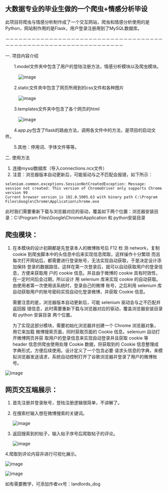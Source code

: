 ## 大数据专业的毕业生做的一个爬虫+情感分析毕设

此项目将爬虫与情感分析制作成了一个交互网站，爬虫和情感分析使用的是Python，网站制作用的是Flask，用户登录注册用到了MySQL数据库。

－－－－－－－－－－－－－－－－－－－－－－－－－－－－－－－－－－－－－－－－－－－－－－－－－－－－－－－－－－－－－－－

一. 项目内容介绍
   
　　1.model文件夹中包含了用户的登陆注册方法，情感分析模块以及爬虫模块。
   
　　　![image](https://github.com/Jeffery-qiao/-/assets/78896220/7ed01399-3c3f-4d4d-b79f-9a39650ddbd6)

　　2.static文件夹中包含了网页所用到的css文件和各种图片
   
　　　![image](https://github.com/Jeffery-qiao/-/assets/78896220/e7e49930-4a1b-4a39-92c2-e4129fd67200)

　　3.templates文件夹中包含了各个网页的html

　　　![image](https://github.com/Jeffery-qiao/-/assets/78896220/4e788f10-b9fd-45ca-8d1d-593ec21b9afd)

　　4.app.py包含了flask的路由方法，调用各文件中的方法，是项目的启动文件。

　　5.其他：停用词、字体文件等等。


二. 使用方法

  1. 连接mysql数据库（导入connections.ncx文件）
  2. 注意：浏览器版本自动更新后，可能驱动与之不匹配会报错，如下所示：
```
selenium.common.exceptions.SessionNotCreatedException: Message: session not created: This version of ChromeDriver only supports Chrome version 99
Current browser version is 102.0.5005.63 with binary path C:\Program Files\Google\Chrome\Application\chrome.exe
```
此时我们需要重新下载与浏览器对应的驱动，覆盖如下两个位置：浏览器安装目录：C:\Program Files\Google\Chrome\Application 和 python安装目录

## 爬虫模块：

  1.  在本模块的设计初期都是先登录本人的微博账号后 F12 检
测 network，复制 cookie 到爬虫脚本中的头信息中后来实现信息爬取，这样操作十分繁琐
而且每次打开网站后，都需要进行登录账号，无法实现自动获取，于是决定设计添加保持
登录的数据路径，这样在第一次登录后，就可以自动获取用户的登录信息，方便来获取用
户的 cookie 信息。并且由于微博的 cookie 具有时效性，在一定时间后会过期，所以设计
用 selenium 库来实现 cookie 的自动获取。由使用者第一次使用该系统时，登录自己的微博
账号，之后利用 selenium 库自动获取用户的账号密码实现自动化登录微博，并获取 Cookie
信息。

      需要注意的是，浏览器版本自动更新后，可能 selenium 驱动会与之不匹配并返回报
错信息，此时需要重新下载与浏览器对应的驱动，覆盖浏览器安装目录和 python 安装目录
两个位置。

      为了实现这部分模块，需要初始化浏览器并创建一个 Chrome 浏览器对象，用它来加载
微博搜索页面，同时获取页面的 Cookie 信息。selenium 自动打开微博网页并获
取用户的登录信息来实现自动登录并且获取 cookie 等 header 信息供爬虫使用处理 Cookie
数据，将获取到的 Cookie 信息整理成字典形式，方便后续使用。设计定义了一个包含必要
请求头信息的字典，来模拟浏览器发送请求，系统自动控制打开了谷歌浏览器并登录了用户的微博账号。

![image](https://github.com/Jeffery-qiao/-/assets/78896220/4357dccc-1cd3-4b78-b70a-d8879991b6fb)

## 网页交互端展示：
  1. 首先注册并登录账号，登陆注册逻辑很简单，不讲解了。
  2. 在搜索栏输入想在微博搜索的关键词。

     ![image](https://github.com/Jeffery-qiao/-/assets/78896220/2101d064-7224-440b-b8ba-9d3e7760deda)

  3. 返回搜索到的帖子，输入帖子序号后爬取帖子的评论。

     ![image](https://github.com/Jeffery-qiao/-/assets/78896220/cae419c2-1f10-4da1-bc7e-30ee4d8b4088)

  
  4.爬取到评论内容并进行可视化展示。 
  
   ![image](https://github.com/Jeffery-qiao/-/assets/78896220/b6ebf8c7-5552-4105-a482-d5265a671dc6)
  
   ![image](https://github.com/Jeffery-qiao/-/assets/78896220/c6c59c94-09e3-4928-8a3d-9a5ce4859d3c)


  
  

如有需要教学，可添加作者vx号：landlords_dog
